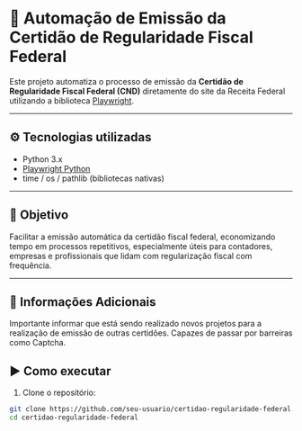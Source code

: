 # 🧾 Automação de Emissão da Certidão de Regularidade Fiscal Federal

Este projeto automatiza o processo de emissão da **Certidão de Regularidade Fiscal Federal (CND)** diretamente do site da Receita Federal utilizando a biblioteca [Playwright](https://playwright.dev/python/).

---

## ⚙️ Tecnologias utilizadas

- Python 3.x
- [Playwright Python](https://playwright.dev/python/)
- time / os / pathlib (bibliotecas nativas)

---

## 🎯 Objetivo

Facilitar a emissão automática da certidão fiscal federal, economizando tempo em processos repetitivos, especialmente úteis para contadores, empresas e profissionais que lidam com regularização fiscal com frequência.

---
## 🎯 Informações Adicionais

Importante informar que está sendo realizado novos projetos para a realização de emissão de outras certidões. Capazes de passar por barreiras como Captcha.


## ▶️ Como executar

1. Clone o repositório:

```bash
git clone https://github.com/seu-usuario/certidao-regularidade-federal.git
cd certidao-regularidade-federal

